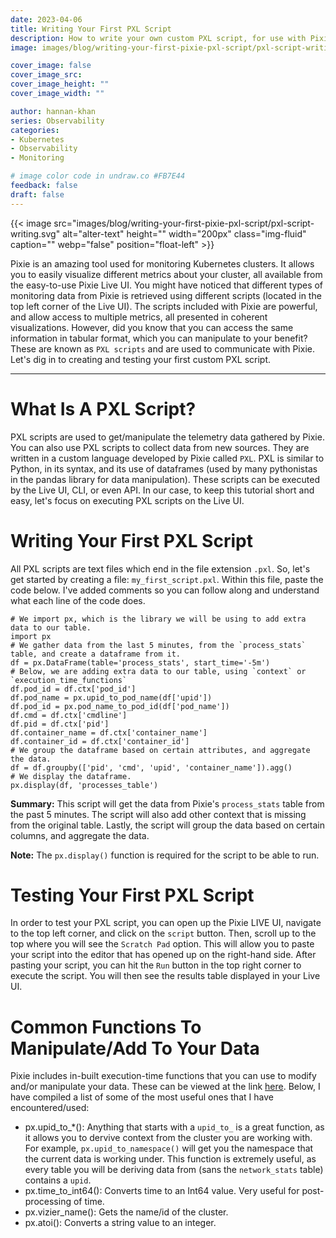 ```yaml
---
date: 2023-04-06
title: Writing Your First PXL Script
description: How to write your own custom PXL script, for use with Pixie.
image: images/blog/writing-your-first-pixie-pxl-script/pxl-script-writing.svg

cover_image: false
cover_image_src: 
cover_image_height: ""
cover_image_width: ""

author: hannan-khan
series: Observability
categories:
- Kubernetes
- Observability
- Monitoring

# image color code in undraw.co #FB7E44 
feedback: false
draft: false
---
```


{{< image src="images/blog/writing-your-first-pixie-pxl-script/pxl-script-writing.svg" alt="alter-text" height="" width="200px" class="img-fluid" caption="" webp="false" position="float-left" >}}

Pixie is an amazing tool used for monitoring Kubernetes clusters. It allows you to easily visualize different metrics about your cluster,
all available from the easy-to-use Pixie Live UI. You might have noticed that different types of monitoring data from Pixie is retrieved
using different scripts (located in the top left corner of the Live UI). The scripts included with Pixie are powerful, and allow access
to multiple metrics, all presented in coherent visualizations. However, did you know that you can access the same information in tabular
format, which you can manipulate to your benefit? These are known as `PXL scripts` and are used to communicate with Pixie. Let's dig in
to creating and testing your first custom PXL script.
________________

# What Is A PXL Script?

PXL scripts are used to get/manipulate the telemetry data gathered by Pixie. You can also use PXL scripts to collect data from new sources.
They are written in a custom language developed by Pixie called `PXL`. PXL is similar to Python, in its syntax, and its use of dataframes
(used by many pythonistas in the pandas library for data manipulation). These scripts can be executed by the Live UI, CLI, or even API. In
our case, to keep this tutorial short and easy, let's focus on executing PXL scripts on the Live UI.

# Writing Your First PXL Script

All PXL scripts are text files which end in the file extension `.pxl`. So, let's get started by creating a file: `my_first_script.pxl`.
Within this file, paste the code below. I've added comments so you can follow along and understand what each line of the code does.

```shell
# We import px, which is the library we will be using to add extra data to our table.
import px
# We gather data from the last 5 minutes, from the `process_stats` table, and create a dataframe from it.
df = px.DataFrame(table='process_stats', start_time='-5m')
# Below, we are adding extra data to our table, using `context` or `execution_time_functions`
df.pod_id = df.ctx['pod_id']
df.pod_name = px.upid_to_pod_name(df['upid'])
df.pod_id = px.pod_name_to_pod_id(df['pod_name'])
df.cmd = df.ctx['cmdline']
df.pid = df.ctx['pid']
df.container_name = df.ctx['container_name']
df.container_id = df.ctx['container_id']
# We group the dataframe based on certain attributes, and aggregate the data.
df = df.groupby(['pid', 'cmd', 'upid', 'container_name']).agg()
# We display the dataframe.
px.display(df, 'processes_table')
```

**Summary:** This script will get the data from Pixie's `process_stats` table from the past 5 minutes. The script will also add other context
that is missing from the original table. Lastly, the script will group the data based on certain columns, and aggregate the data.  

**Note:** The `px.display()` function is required for the script to be able to run.

# Testing Your First PXL Script

In order to test your PXL script, you can open up the Pixie LIVE UI, navigate to the top left corner, and click on the `script` button. Then,
scroll up to the top where you will see the `Scratch Pad` option. This will allow you to paste your script into the editor that has opened up
on the right-hand side.
After pasting your script, you can hit the `Run` button in the top right corner to execute the script. You will then see the results table
displayed in your Live UI.

# Common Functions To Manipulate/Add To Your Data

Pixie includes in-built execution-time functions that you can use to modify and/or manipulate your data. These can be viewed at the link [here](https://docs.pixielabs.ai/reference/pxl/udf/#title). Below, I have compiled a list of some of the most useful ones that I have encountered/used:

* px.upid_to_\*(): Anything that starts with a `upid_to_` is a great function, as it allows you to dervive context from the cluster you are working with. For example, `px.upid_to_namespace()` will get you the namespace that the current data is working under. This function is extremely useful, as every table you will be deriving data from (sans the `network_stats` table) contains a `upid`.
* px.time_to_int64(): Converts time to an Int64 value. Very useful for post-processing of time.
* px.vizier_name(): Gets the name/id of the cluster.
* px.atoi(): Converts a string value to an integer.
